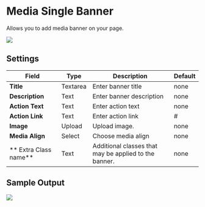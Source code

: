 # Media Single Banner

Allows you to add media banner on your page.

![](http://transvelo.github.io/docs/pizzaro/images/kc-banner-setting.png)

## Settings

| Field | Type | Description | Default
| -- | -- | -- | -- |
| **Title** | Textarea | Enter banner title | none
| **Description** | Text | Enter banner description | none
| **Action Text** | Text | Enter action text | none
| **Action Link** | Text | Enter action link | #
| **Image** | Upload |  Upload image. |none
| **Media Align** | Select  | Choose media align | none
| ** Extra Class name** | Text | Additional classes that may be applied to the banner. | none

## Sample Output

![](http://transvelo.github.io/docs/electro/images/vc-brands-carousel-output.png)
